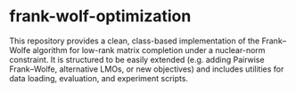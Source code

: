 # frank-wolf-optimization
This repository provides a clean, class-based implementation of the Frank–Wolfe algorithm for low-rank matrix completion under a nuclear-norm constraint. It is structured to be easily extended (e.g. adding Pairwise Frank–Wolfe, alternative LMOs, or new objectives) and includes utilities for data loading, evaluation, and experiment scripts.
